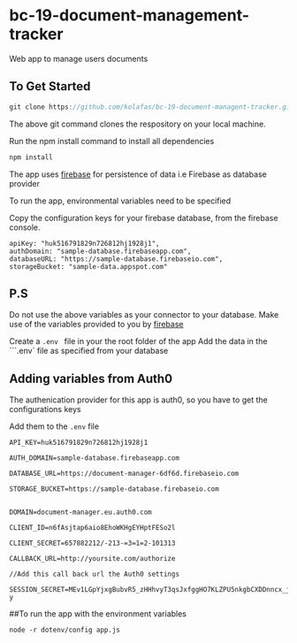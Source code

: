 # bc-19-document-management-tracker
Web app to manage users documents


## To Get Started

```js
git clone https://github.com/kolafas/bc-19-document-managent-tracker.git
```

The above git command clones the respository on your local machine.

Run the npm install command to install all dependencies

```js
npm install
```
The app uses [firebase](http://www.firebase.google.com) for persistence of data i.e Firebase as database provider

To run the app, environmental variables need to be specified

Copy the configuration keys for your firebase database, from the firebase console.

```
apiKey: "huk516791829n726812hj1928j1",
authDomain: "sample-database.firebaseapp.com",
databaseURL: "https://sample-database.firebaseio.com",
storageBucket: "sample-data.appspot.com"
```

## P.S
Do not use the above variables as your connector to your database.
Make use of the variables provided to you by [firebase](https://firebase.google.com)

Create a ```.env ``` file  in your the root folder of the app 
Add the data in the ```.env` file as specified from your database

## Adding variables from Auth0
The authenication provider for this app is auth0, so you have to get the configurations keys

Add them to the `.env` file

```
API_KEY=huk516791829n726812hj1928j1

AUTH_DOMAIN=sample-database.firebaseapp.com

DATABASE_URL=https://document-manager-6df6d.firebaseio.com

STORAGE_BUCKET=https://sample-database.firebaseio.com


DOMAIN=document-manager.eu.auth0.com

CLIENT_ID=n6fAsjtap6aio8EhoWKHgEYHptFESo2l

CLIENT_SECRET=657882212/-213-=3=1=2-101313

CALLBACK_URL=http://yoursite.com/authorize

//Add this call back url the Auth0 settings

SESSION_SECRET=MEv1LGpYjxgBubvR5_zHHhvyT3qsJxfggHO7KLZPU5nkgbCXDDnncx_j0BVs7q-y
```

##To run the app with the environment variables

```
node -r dotenv/config app.js
```












